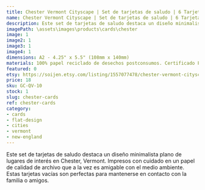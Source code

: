 ```yaml
---
title: Chester Vermont Cityscape | Set de tarjetas de saludo | 6 Tarjetas A2 y Sobres y Stickers
name: Chester Vermont Cityscape | Set de tarjetas de saludo | 6 Tarjetas A2 y Sobres y Stickers
description: Este set de tarjetas de saludo destaca un diseño minimalista plano de lugares de interés en Chester, Vermont. Impresos con cuidado en un papel de calidad de archivo que a la vez es amigable con el medio ambiente. Estas tarjetas vacías son perfectas para mantenerse en contacto con la familia o amigos.
imagePath: \assets\images\products\cards\chester
image: 1
image2: 1
image3: 1
image4: 1
dimensions: A2 - 4.25" x 5.5" (108mm x 140mm)
materials: 100% papel reciclado de desechos postconsumos. Certificado FSC.
featured: 0
etsy: https://soijen.etsy.com/listing/1557077478/chester-vermont-cityscape-blank-note?utm_source=Copy&utm_medium=ListingManager&utm_campaign=Share&utm_term=so.lmsm&share_time=1695302076399
price: 18
sku: GC-QV-10
stock: 1
slug: chester-cards
ref: chester-cards
category:
- cards
- flat-design
- cities
- vermont
- new-england
---
```

Este set de tarjetas de saludo destaca un diseño minimalista plano de lugares de interés en Chester, Vermont. Impresos con cuidado en un papel de calidad de archivo que a la vez es amigable con el medio ambiente. Estas tarjetas vacías son perfectas para mantenerse en contacto con la familia o amigos.
